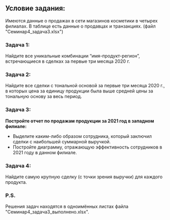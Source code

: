 ## Условие задания:
Имеются данные о продажах в сети магазинов косметики в четырех филиалах.
В таблице есть данные о продавцах и транзакциях. (файл "Семинар4_задача3.xlsx")

### Задача 1:
Найдите все уникальные комбинации “имя-продукт-регион”, встречающиеся в сделках за первые три месяца 2020 г.

### Задача 2:
Найдите все сделки с тональной основой за первые три месяца 2020 г.,
в которых цена за единицу продукции была выше средней цены за тональную основу за весь период.

### Задача 3:
**Постройте отчет по продажам продукции за 2021 год в западном филиале:**
* Выделите каким-либо образом сотрудника,
который заключил сделки с наибольшей суммарной выручкой.
* Постройте диаграмму, отражающую эффективность сотрудников в 2021 году в данном филиале.

### Задача 4:
Найдите самую крупную сделку (с точки зрения выручки) для каждого продукта.

### P.S.
Решения задач находятся в одноимённых листах файла "Семинар4_задача3_выполнено.xlsx".
